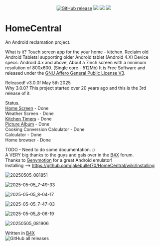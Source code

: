 <p align="center">
  <a href="https://github.com/jakebullet70/HomeCentral/releases"><img src="https://img.shields.io/github/v/release/jakebullet70/HomeCentral?logo=github&logoColor=white" alt="GitHub release"/></a>
  <a href="https://apt.izzysoft.de/packages/sadLogic.HomeCentral"><img src="https://img.shields.io/endpoint?url=https://apt.izzysoft.de/fdroid/api/v1/shield/sadLogic.HomeCentral"/></a>
  <a href="https://github.com/jakebullet70/HomeCentral/issues?q=is%3Aissue%20state%3Aclosed%20sort%3Aupdated-desc"><img src="https://img.shields.io/github/issues-closed-raw/jakebullet70/HomeCentral"/></a>
  <a href="https://github.com/jakebullet70/HomeCentral/issues?q=is%3Aissue+is%3Aopen+sort%3Aupdated-desc"><img src="https://img.shields.io/github/issues/jakebullet70/HomeCentral"/></a>
</p>

# HomeCentral
An Android reclamation project.  

What is it? Touch screen app for the your home - kitchen. Reclaim old Android Tablets!
supporting older Android tablet (Android 4.X) Device specs: Android 4.x and above, About a 7inch screen with a minimum resolution of 800x600. (Single core - 512Mb) 
It is Free Software and released under the [GNU Affero General Public License V3](https://www.gnu.org/licenses/agpl-3.0.html). 

Released! v3.0.0f May 5th 2025  
Why 3.0.0? This project started over 20 years ago and this is the 3rd release of it.  

Status.  
[Home Screen](https://github.com/jakebullet70/HomeCentral/wiki/Tab-%E2%80%90-Home) - Done  
Weather Screen - Done  
[Kitchen Timers](https://github.com/jakebullet70/HomeCentral/wiki/Tab-%E2%80%90-Timers) - Done  
[Picture Album](https://github.com/jakebullet70/HomeCentral/wiki/Tab-%E2%80%90-Photo-Album) - Done    
Cooking Conversion Calculator - Done   
Calculator - Done   
Home browser - Done

TODO - Need to do some documentation. :)  
A VERY big thanks to the guys and gals over in the [B4X](https://www.b4x.com/) forum.  
Thanks to [Genymotion](https://www.genymotion.com/) for a great Android emulator!  
Installing --> https://github.com/jakebullet70/HomeCentral/wiki/Installing  
 
 
![20250505_081851](https://github.com/user-attachments/assets/bfc5f097-ffdf-4f28-8730-b27e7cdf358e)  

![2025-05-05_7-49-33](https://github.com/user-attachments/assets/f67c810e-b684-43f2-b0a2-f29216c159b7)  

![2025-05-05_8-04-17](https://github.com/user-attachments/assets/6a056115-5b82-4725-93dc-1ade8d04a3ad)  

![2025-05-05_7-47-03](https://github.com/user-attachments/assets/b110b994-cfbe-48d7-a4ee-7afb79bd24ce)  

![2025-05-05_8-06-19](https://github.com/user-attachments/assets/061b8d98-8a63-439b-a012-e98601d30503)  

![20250505_081906](https://github.com/user-attachments/assets/acccb3ae-f41b-4b79-91e7-f891ab97911a)  

Written in [B4X](https://www.b4x.com/)  
![GitHub all releases](https://img.shields.io/github/downloads/jakebullet70/HomeCentral/total)
